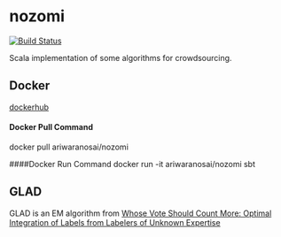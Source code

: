 # nozomi
[![Build Status](https://travis-ci.org/ariwaranosai/nozomi.svg?branch=master)](https://travis-ci.org/ariwaranosai/nozomi)

Scala implementation of some algorithms for crowdsourcing.

## Docker

[dockerhub](https://hub.docker.com/r/ariwaranosai/nozomi/)

#### Docker Pull Command
docker pull ariwaranosai/nozomi

####Docker Run Command
docker run -it ariwaranosai/nozomi sbt


## GLAD

GLAD is an EM algorithm from 
[Whose Vote Should Count More: Optimal Integration of Labels from Labelers of Unknown Expertise](http://papers.nips.cc/paper/3644-whose-vote-should-count-more-optimal-integration-of-labels-from-labelers-of-unknown-expertise)
